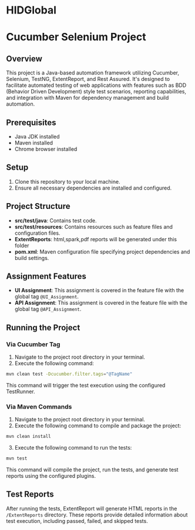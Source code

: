 # HIDGlobal

# Cucumber Selenium Project

## Overview
This project is a Java-based automation framework utilizing Cucumber, Selenium, TestNG, ExtentReport, and Rest Assured. It's designed to facilitate automated testing of web applications with features such as BDD (Behavior Driven Development) style test scenarios, reporting capabilities, and integration with Maven for dependency management and build automation.

## Prerequisites
- Java JDK installed
- Maven installed
- Chrome browser installed

## Setup
1. Clone this repository to your local machine.
2. Ensure all necessary dependencies are installed and configured.

## Project Structure
- **src/test/java**: Contains test code.
- **src/test/resources**: Contains resources such as feature files and configuration files.
- **ExtentReports**: html,spark,pdf reports will be generated under this folder
- **pom.xml**: Maven configuration file specifying project dependencies and build settings.

## Assignment Features
- **UI Assignment**: This assignment is covered in the feature file with the global tag `@UI_Assignment`.
- **API Assignment**: This assignment is covered in the feature file with the global tag `@API_Assignment`.

## Running the Project
### Via Cucumber Tag
1. Navigate to the project root directory in your terminal.
2. Execute the following command:

```bash
mvn clean test -Dcucumber.filter.tags="@TagName"
```

This command will trigger the test execution using the configured TestRunner.

### Via Maven Commands
1. Navigate to the project root directory in your terminal.
2. Execute the following command to compile and package the project:

```bash
mvn clean install
```

3. Execute the following command to run the tests:

```bash
mvn test
```

This command will compile the project, run the tests, and generate test reports using the configured plugins.

## Test Reports
After running the tests, ExtentReport will generate HTML reports in the `/ExtentReports` directory. These reports provide detailed information about test execution, including passed, failed, and skipped tests.

